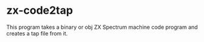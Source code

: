 # zx-code2tap
This program takes a binary or obj ZX Spectrum machine code program and creates a tap file from it.

